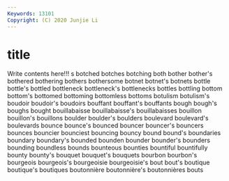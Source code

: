 ```yaml
---
Keywords: 13101
Copyright: (C) 2020 Junjie Li
---
```


# title

Write contents here!!!
s 
botched 
botches 
botching 
both
bother 
bother's 
bothered 
bothering 
bothers 
bothersome 
botnet 
botnet's 
botnets 
bottle
bottle's 
bottled 
bottleneck 
bottleneck's 
bottlenecks 
bottles 
bottling 
bottom 
bottom's 
bottomed
bottoming 
bottomless 
bottoms 
botulism 
botulism's 
boudoir 
boudoir's 
boudoirs 
bouffant 
bouffant's
bouffants 
bough 
bough's 
boughs 
bought 
bouillabaisse 
bouillabaisse's 
bouillabaisses 
bouillon 
bouillon's
bouillons 
boulder 
boulder's 
boulders 
boulevard 
boulevard's 
boulevards 
bounce 
bounce's 
bounced
bouncer 
bouncer's 
bouncers 
bounces 
bouncier 
bounciest 
bouncing 
bouncy 
bound 
bound's
boundaries 
boundary 
boundary's 
bounded 
bounden 
bounder 
bounder's 
bounders 
bounding 
boundless
bounds 
bounteous 
bounties 
bountiful 
bountifully 
bounty 
bounty's 
bouquet 
bouquet's 
bouquets
bourbon 
bourbon's 
bourgeois 
bourgeois's 
bourgeoisie 
bourgeoisie's 
bout 
bout's 
boutique 
boutique's
boutiques 
boutonnière 
boutonnière's 
boutonnières 
bouts 
